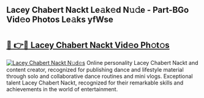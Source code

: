 ## Lacey Chabert Nackt Le𝚊k𝚎d N𝚞𝚍e - Part-BGo Vid𝚎o Photos Le𝚊ks yfWse

# <h2><a href="http://fb3xk1.evod.top/?m=Lacey+Chabert+Nackt">🔗 👉🔴 Lacey Chabert Nackt Vid𝚎o Ph𝚘t𝚘s</a></h2>

[![Lacey Chabert Nackt N𝚞d𝚎s](https://i.imgur.com/8V9OHl7.gif)](http://fb3xk1.evod.top/?m=Lacey+Chabert+Nackt)
Online personality Lacey Chabert Nackt and content creator, recognized for publishing dance and lifestyle material through solo and collaborative dance routines and mini vlogs. Exceptional talent Lacey Chabert Nackt, recognized for their remarkable skills and achievements in the world of entertainment. 
